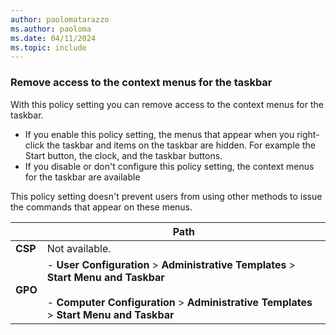 ```yaml
---
author: paolomatarazzo
ms.author: paoloma
ms.date: 04/11/2024
ms.topic: include
---
```


### Remove access to the context menus for the taskbar

With this policy setting you can remove access to the context menus for the taskbar.

- If you enable this policy setting, the menus that appear when you right-click the taskbar and items on the taskbar are hidden. For example the Start button, the clock, and the taskbar buttons.
- If you disable or don't configure this policy setting, the context menus for the taskbar are available

This policy setting doesn't prevent users from using other methods to issue the commands that appear on these menus.

|  | Path |
|--|--|
| **CSP** | Not available. |
| **GPO** | - **User Configuration** > **Administrative Templates** > **Start Menu and Taskbar**<br><br>- **Computer Configuration** > **Administrative Templates** > **Start Menu and Taskbar** |
